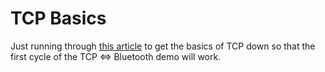 # TCP Basics

Just running through [this article][TCP/IP Guide] to get the basics of TCP down
so that the first cycle of the TCP <=> Bluetooth demo will work.

[TCP/IP Guide]: https://okanexe.medium.com/the-complete-guide-to-tcp-ip-connections-in-golang-1216dae27b5a
